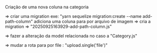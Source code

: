 Criação de uma nova coluna na categoria 

=> criar uma migration exe: "yarn sequelize migration:create --name add-path-column" adiciona uma coluna para por arquivo de imagem
=> cria a migration => "20250925163929-add-path-column.js"

=> fazer a alteração da model relacionada no caso a "Category.js"

=> mudar a rota para por file : "upload.single('file')"
